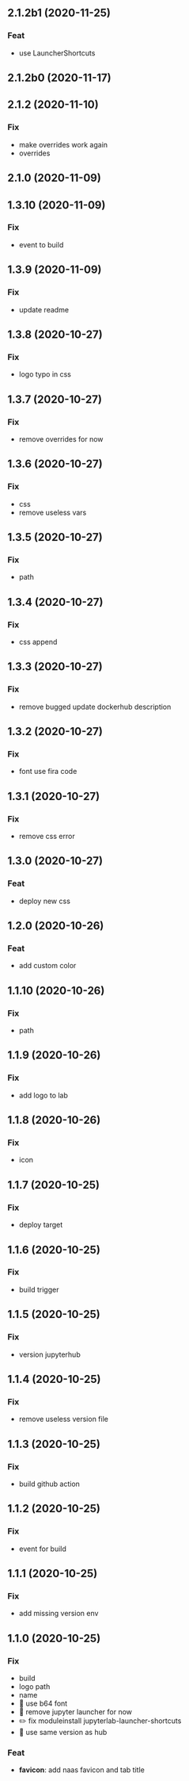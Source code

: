 ## 2.1.2b1 (2020-11-25)

### Feat

- use LauncherShortcuts

## 2.1.2b0 (2020-11-17)

## 2.1.2 (2020-11-10)

### Fix

- make overrides work again
- overrides

## 2.1.0 (2020-11-09)

## 1.3.10 (2020-11-09)

### Fix

- event to build

## 1.3.9 (2020-11-09)

### Fix

- update readme

## 1.3.8 (2020-10-27)

### Fix

- logo typo in css

## 1.3.7 (2020-10-27)

### Fix

- remove overrides for now

## 1.3.6 (2020-10-27)

### Fix

- css
- remove useless vars

## 1.3.5 (2020-10-27)

### Fix

- path

## 1.3.4 (2020-10-27)

### Fix

- css append

## 1.3.3 (2020-10-27)

### Fix

- remove bugged update dockerhub description

## 1.3.2 (2020-10-27)

### Fix

- font use fira code

## 1.3.1 (2020-10-27)

### Fix

- remove css error

## 1.3.0 (2020-10-27)

### Feat

- deploy new css

## 1.2.0 (2020-10-26)

### Feat

- add custom color

## 1.1.10 (2020-10-26)

### Fix

- path

## 1.1.9 (2020-10-26)

### Fix

- add logo to lab

## 1.1.8 (2020-10-26)

### Fix

- icon

## 1.1.7 (2020-10-25)

### Fix

- deploy target

## 1.1.6 (2020-10-25)

### Fix

- build trigger

## 1.1.5 (2020-10-25)

### Fix

- version jupyterhub

## 1.1.4 (2020-10-25)

### Fix

- remove useless version file

## 1.1.3 (2020-10-25)

### Fix

- build github action

## 1.1.2 (2020-10-25)

### Fix

- event for build

## 1.1.1 (2020-10-25)

### Fix

- add missing version env

## 1.1.0 (2020-10-25)

### Fix

- build
- logo path
- name
- :bug: use b64 font
- :bug: remove jupyter launcher for now
- :pencil2: fix moduleinstall  jupyterlab-launcher-shortcuts
- :bug: use same version as hub

### Feat

- **favicon**: add naas favicon and tab title
